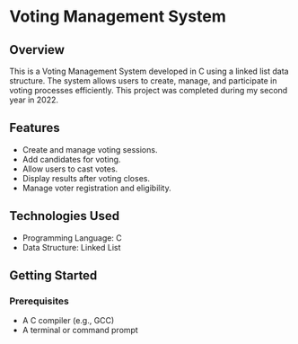 # Voting Management System

## Overview
This is a Voting Management System developed in C using a linked list data structure. The system allows users to create, manage, and participate in voting processes efficiently. This project was completed during my second year in 2022.

## Features
- Create and manage voting sessions.
- Add candidates for voting.
- Allow users to cast votes.
- Display results after voting closes.
- Manage voter registration and eligibility.

## Technologies Used
- Programming Language: C
- Data Structure: Linked List

## Getting Started

### Prerequisites
- A C compiler (e.g., GCC)
- A terminal or command prompt
